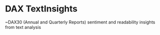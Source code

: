 # DAX TextInsights
~DAX30 (Annual and Quarterly Reports) sentiment and readability insights from text analysis 
